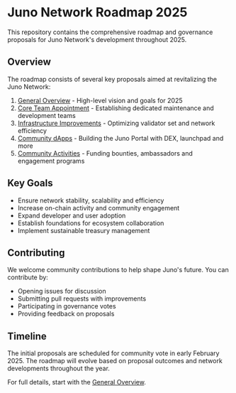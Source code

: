 # Juno Network Roadmap 2025

This repository contains the comprehensive roadmap and governance proposals for Juno Network's development throughout 2025.

## Overview

The roadmap consists of several key proposals aimed at revitalizing the Juno Network:

1. [General Overview](./proposals/1-general-overview.md) - High-level vision and goals for 2025
2. [Core Team Appointment](./proposals/2-core-team.md) - Establishing dedicated maintenance and development teams
3. [Infrastructure Improvements](./proposals/3-improve-infra.md) - Optimizing validator set and network efficiency
4. [Community dApps](./proposals/4-community-dapps.md) - Building the Juno Portal with DEX, launchpad and more
5. [Community Activities](./proposals/5-community-activities.md) - Funding bounties, ambassadors and engagement programs

## Key Goals

- Ensure network stability, scalability and efficiency
- Increase on-chain activity and community engagement
- Expand developer and user adoption
- Establish foundations for ecosystem collaboration
- Implement sustainable treasury management

## Contributing

We welcome community contributions to help shape Juno's future. You can contribute by:

- Opening issues for discussion
- Submitting pull requests with improvements
- Participating in governance votes
- Providing feedback on proposals

## Timeline

The initial proposals are scheduled for community vote in early February 2025. The roadmap will evolve based on proposal outcomes and network developments throughout the year.

For full details, start with the [General Overview](./proposals/1-general-overview.md).
